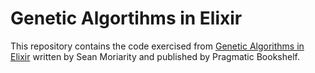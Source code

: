 # Genetic Algortihms in Elixir

This repository contains the code exercised from
[Genetic Algorithms in Elixir](https://pragprog.com/titles/smgaelixir/genetic-algorithms-in-elixir/)
written by Sean Moriarity and published by Pragmatic Bookshelf.
